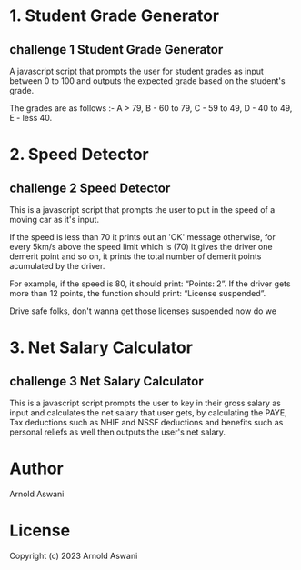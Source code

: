 # 1. Student Grade Generator

## challenge 1 Student Grade Generator
A javascript script that prompts the user for student grades as input between 0 to 100 and outputs the expected grade based on the student's grade.

The grades are as follows :-
A > 79, B - 60 to 79, C -  59 to 49, D - 40 to 49, E - less 40.


# 2. Speed Detector

## challenge 2 Speed Detector
This is a javascript script that prompts the user to put in the speed of a moving car as it's input.

If the speed is less than 70 it prints out an 'OK' message otherwise, for every 5km/s above the speed limit which is (70) it gives the driver one demerit point and so on, it prints the total number of demerit points acumulated by the driver.

For example, if the speed is 80, it should print: “Points: 2”. If the driver gets more than 12 points, the function should print: “License suspended”.

Drive safe folks, don't wanna get those licenses suspended now do we


# 3. Net Salary Calculator

## challenge 3 Net Salary Calculator

This is a javascript script prompts the user to key in their gross salary as input and calculates the net salary that user gets, by calculating the PAYE, Tax deductions such as NHIF and NSSF deductions and benefits such as personal reliefs as well then outputs the user's net salary.

# Author

Arnold Aswani

# License 

Copyright (c) 2023 Arnold Aswani